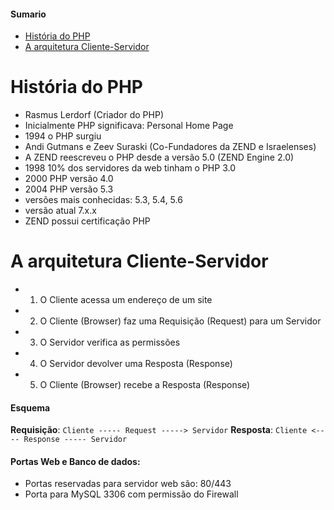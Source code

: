 
#### Sumario

- [História do PHP](#história-do-php)
- [A arquitetura Cliente-Servidor](#a-arquitetura-cliente-servidor)

# História do PHP

- Rasmus Lerdorf (Criador do PHP)
- Inicialmente PHP significava: Personal Home Page
- 1994 o PHP surgiu
- Andi Gutmans e Zeev Suraski (Co-Fundadores da ZEND e Israelenses)
- A ZEND reescreveu o PHP desde a versão 5.0 (ZEND Engine 2.0)
- 1998 10% dos servidores da web tinham o PHP 3.0
- 2000 PHP versão 4.0
- 2004 PHP versão 5.3
- versões mais conhecidas: 5.3, 5.4, 5.6
- versão atual 7.x.x
- ZEND possui certificação PHP

# A arquitetura Cliente-Servidor

- 1) O Cliente acessa um endereço de um site
- 2) O Cliente (Browser) faz uma Requisição (Request) para um Servidor
- 3) O Servidor verifica as permissões
- 4) O Servidor devolver uma Resposta (Response)
- 5) O Cliente (Browser) recebe a Resposta (Response)

#### Esquema

**Requisição**: `Cliente ----- Request -----> Servidor`
**Resposta**: `Cliente <---- Response ----- Servidor`

#### Portas Web e Banco de dados:

- Portas reservadas para servidor web são: 80/443
- Porta para MySQL 3306 com permissão do Firewall

